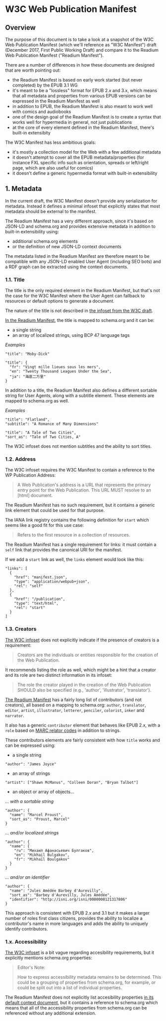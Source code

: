 # W3C Web Publication Manifest

## Overview

The purpose of this document is to take a look at a snapshot of the W3C Web Publication Manifest (which we'll reference as "W3C Manifest") draft (December 2017, First Public Working Draft) and compare it to the Readium Web Publication Manifest ("Readium Manifest").

There are a number of differences in how these documents are designed that are worth pointing out:

- the Readium Manifest is based on early work started (but never completed) by the EPUB 3.1 WG
- it's meant to be a "lossless" format for EPUB 2.x and 3.x, which means that all metadata and properties from various EPUB versions can be expressed in the Readium Manifest as well
- in addition to EPUB, the Readium Manifest is also meant to work well with comics and audiobooks
- one of the design goal of the Readium Manifest is to create a syntax that works well for hypermedia in general, not just publications
- at the core of every element defined in the Readium Manifest, there's built-in extensibity

The W3C Manifest has less ambitious goals:

- it's mostly a collection model for the Web with a few additional metadata
- it doesn't attempt to cover all the EPUB metadata/properties (for instance FXL specific info such as orientation, spreads or left/right page, which are also useful for comics)
- it doesn't define a generic hypermedia format with built-in extensibility

## 1. Metadata

In the current draft, the W3C Manifest doesn't provide any serialization for metadata. Instead it defines a minimal infoset that explicitly states that most metadata should be external to the manifest.

The Readium Manifest has a very different approach, since it's based on JSON-LD and schema.org and provides extensive metadata in addition to built-in extensibility using:

- additional schema.org elements
- or the definition of new JSON-LD context documents

The metadata listed in the Readium Manifest are therefore meant to be compatible with any JSON-LD enabled User Agent (including SEO bots) and a RDF graph can be extracted using the context documents.

### 1.1. Title

The title is the only required element in the Readium Manifest, but that's not the case for the W3C Manifest where the User Agent can fallback to resources or default options to generate a document.

The nature of the title is not described in [the infoset from the W3C draft](https://w3c.github.io/wpub/#wp-title).

[In the Readium Manifest](https://github.com/readium/webpub-manifest/tree/master/contexts/default#title), the title is mapped to schema.org and it can be:

- a single string
- an array of localized strings, using BCP 47 language tags

*Examples*

```
"title": "Moby-Dick"
```

```
"title": {
  "fr": "Vingt mille lieues sous les mers",
  "en": "Twenty Thousand Leagues Under the Sea",
  "ja": "海底二万里"
}
```

In addition to a title, the Readium Manifest also defines a different sortable string for User Agents, along with a subtitle element. These elements are mapped to schema.org as well.

*Examples*

```
"title": "Flatland",
"subtitle": "A Romance of Many Dimensions"
```

```
"title": "A Tale of Two Cities",
"sort_as": "Tale of Two Cities, A"
```

The W3C infoset does not mention subtitles and the ability to sort titles.

### 1.2. Address

The W3C infoset requires the W3C Manifest to contain a reference to the WP Publication Address:
> A Web Publication's address is a URL that represents the primary entry point for the Web Publication. This URL MUST resolve to an [html] document.

The Readium Manifest has no such requirement, but it contains a generic link element that could be used for that purpose.

The IANA link registry contains the following definition for `start` which seems like a good fit for this use case:
> Refers to the first resource in a collection of resources.


The Readium Manifest has a single requirement for links: it must contain a `self` link that provides the canonical URI for the manifest.

If we add a `start` link as well, the `links` element would look like this:

```
"links": [
  {
    "href": "manifest.json",
    "type": "application/webpub+json",
    "rel": "self"
  },
  {
    "href": "/publication",
    "type": "text/html",
    "rel": "start"
  }
]
```

### 1.3. Creators

[The W3C infoset](https://w3c.github.io/wpub/#wp-creators) does not explicitly indicate if the presence of creators is a requirement:
> Creators are the individuals or entities responsible for the creation of the Web Publication.

It recommends listing the role as well, which might be a hint that a creator and its role are two distinct information in its infoset:
> The role the creator played in the creation of the Web Publication SHOULD also be specified (e.g., 'author', 'illustrator', 'translator').

[The Readium Manifest](https://github.com/readium/webpub-manifest/tree/master/contexts/default#contributors) has a fairly long list of contributors (and not creators), all based on a mapping to schema.org: `author`, `translator`, `editor`, `artist`, `illustrator`, `letterer`, `penciler`, `colorist`, `inker` and `narrator`.

It also has a generic `contributor` element that behaves like EPUB 2.x, with a `role` based on [MARC relator codes](https://www.loc.gov/marc/relators/relaterm.html) in addition to strings.

These contributors elements are fairly consistent with how `title` works and can be expressed using:

- a single string 

```
"author": "James Joyce"
``` 
- an array of strings

```
"artist": ["Shawn McManus", "Colleen Doran", "Bryan Talbot"]
``` 
- an object or array of objects... 

*... with a sortable string*

```
"author": {
  "name": "Marcel Proust",
  "sort_as": "Proust, Marcel"
}
```

*... and/or localized strings*

```
"author": {
  "name": {
    "ru": "Михаил Афанасьевич Булгаков",
    "en": "Mikhail Bulgakov",
    "fr": "Mikhaïl Boulgakov"
  }
}
``` 

*... and/or an identifier*

```
"author": {
  "name": "Jules Amédée Barbey d'Aurevilly",
  "sort_as": "Barbey d'Aurevilly, Jules Amédée",
  "identifier": "http://isni.org/isni/0000000121317806"
}
``` 

This approach is consistent with EPUB 2.x and 3.1 but it makes a larger number of roles first class citizens, provides the ability to localize a contributor's name in more languages and adds the ability to uniquely identify contributors.


### 1.x. Accessibility

[The W3C infoset](https://w3c.github.io/wpub/#wp-a11y) is a bit vague regarding accesibility requirements, but it explicitly mentions schema.org properties:
> Editor's Note:
> 
> How to express accessibility metadata remains to be determined. This could be a grouping of properties from schema.org, for example, or could be split out into a list of individual properties.

The Readium Manifest does not explicitly list accesibility properties [in its default context document](https://github.com/readium/webpub-manifest/tree/master/contexts/default), but it contains a reference to schema.org which means that all of the accessibility properties from schema.org can be referenced without any additional extension.

